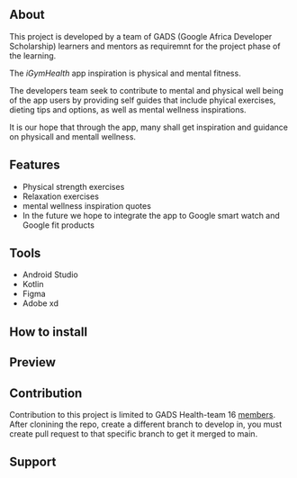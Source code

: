 ## About

This project is developed by a team of GADS (Google Africa Developer Scholarship) learners and mentors as requiremnt for the project phase of the learning.

The *iGymHealth* app inspiration is physical and mental fitness.

The developers team seek to contribute to mental and physical well being of the app users by providing self guides that include phyical exercises, dieting tips and options, as well as mental wellness inspirations.

It is our hope that through the app, many shall get inspiration and guidance on physicall and mentall wellness.

## Features
* Physical strength exercises
* Relaxation exercises
* mental wellness inspiration quotes
* In the future we hope to integrate the app to Google smart watch and Google fit products

## Tools
* Android Studio
* Kotlin
* Figma
* Adobe xd


## How to install

## Preview

## Contribution

Contribution to this project is limited to GADS Health-team 16 [members](CONTRIBUTING.md). After clonining the repo, create a different branch to develop in, you must create pull request to that specific branch to get it merged to main.

## Support


